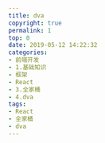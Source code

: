 ```yaml
---
title: dva
copyright: true
permalink: 1
top: 0
date: 2019-05-12 14:22:32
categories:
- 前端开发
- 1.基础知识
- 框架
- React
- 3.全家桶
- 4.dva
tags:
- React
- 全家桶
- dva
---
```


